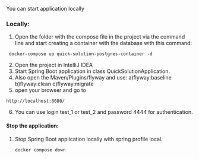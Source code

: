 
You can start application locally
### Locally:
1.  Open the folder with the compose file in the project via the command line and start creating a container with the database with this command:
   ```
    docker-compose up quick-solution-postgres-container -d
   ```
2.  Open the project in IntelliJ IDEA
3.  Start Spring Boot application in class QuickSolutionApplication.
4.  Also open the Maven/Plugins/flyway and use:
   a)flyway:baseline
   b)flyway:clean
   c)flyway:migrate
5.  open your browser and go to
   ```
   http://localhost:8080/
   ```
6.  You can use login test_1 or test_2 and password 4444 for authentication.
    
#### Stop the application:
1. Stop Spring Boot application locally with spring profile local.
   ```
   docker compose down
   ```
